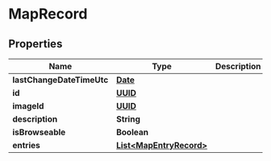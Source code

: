 
# MapRecord

## Properties
Name | Type | Description | Notes
------------ | ------------- | ------------- | -------------
**lastChangeDateTimeUtc** | [**Date**](Date.md) |  | 
**id** | [**UUID**](UUID.md) |  | 
**imageId** | [**UUID**](UUID.md) |  | 
**description** | **String** |  | 
**isBrowseable** | **Boolean** |  | 
**entries** | [**List&lt;MapEntryRecord&gt;**](MapEntryRecord.md) |  | 




